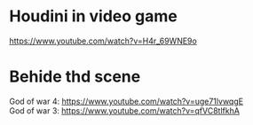 # Houdini in video game
https://www.youtube.com/watch?v=H4r_69WNE9o

# Behide thd scene
God of war 4: https://www.youtube.com/watch?v=uge71lvwqgE </br>
God of war 3: https://www.youtube.com/watch?v=qfVC8tlfkhA
